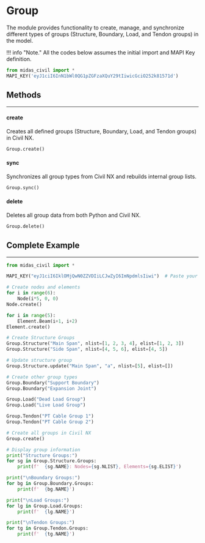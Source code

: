 # Group
The module provides functionality to create, manage, and synchronize different types of groups (Structure, Boundary, Load, and Tendon groups) in the model.

!!! info "Note."
    All the codes below assumes the initial import and MAPI Key definition.

```py
from midas_civil import *
MAPI_KEY('eyJ1ciI6InN1bWl0QG1pZGFzaXQuY29tIiwicGciO252k81571d')
```

## Methods
---
#### <font style="font-size:0px">Group.</font>create
Creates all defined groups (Structure, Boundary, Load, and Tendon groups) in Civil NX.

```py
Group.create()
```

#### <font style="font-size:0px">Group.</font>sync
Synchronizes all group types from Civil NX and rebuilds internal group lists.

```py
Group.sync()
```

#### <font style="font-size:0px">Group.</font>delete
Deletes all group data from both Python and Civil NX.

```py
Group.delete()
```




## Complete Example
---
```py
from midas_civil import *

MAPI_KEY("eyJ1ciI6IklOMjQwN0ZZVDIiLCJwZyI6ImNpdmlsIiwi")  # Paste your Mapi Key

# Create nodes and elements
for i in range(6):
    Node(i*5, 0, 0)
Node.create()

for i in range(5):
    Element.Beam(i+1, i+2)
Element.create()

# Create Structure Groups
Group.Structure("Main Span", nlist=[1, 2, 3, 4], elist=[1, 2, 3])
Group.Structure("Side Span", nlist=[4, 5, 6], elist=[4, 5])

# Update structure group
Group.Structure.update("Main Span", "a", nlist=[5], elist=[])

# Create other group types
Group.Boundary("Support Boundary")
Group.Boundary("Expansion Joint")

Group.Load("Dead Load Group")
Group.Load("Live Load Group")

Group.Tendon("PT Cable Group 1")
Group.Tendon("PT Cable Group 2")

# Create all groups in Civil NX
Group.create()

# Display group information
print("Structure Groups:")
for sg in Group.Structure.Groups:
    print(f'  {sg.NAME}: Nodes={sg.NLIST}, Elements={sg.ELIST}')

print("\nBoundary Groups:")
for bg in Group.Boundary.Groups:
    print(f'  {bg.NAME}')

print("\nLoad Groups:")
for lg in Group.Load.Groups:
    print(f'  {lg.NAME}')

print("\nTendon Groups:")
for tg in Group.Tendon.Groups:
    print(f'  {tg.NAME}')
```